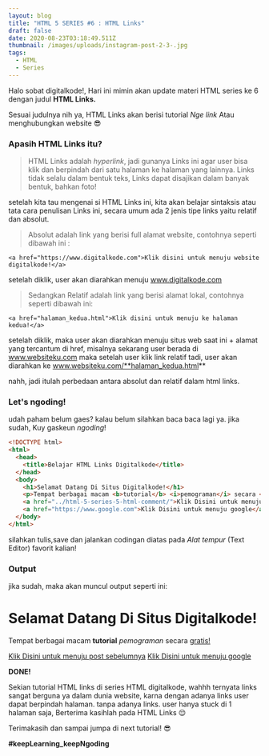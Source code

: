 ```yaml
---
layout: blog
title: "HTML 5 SERIES #6 : HTML Links"
draft: false
date: 2020-08-23T03:18:49.511Z
thumbnail: /images/uploads/instagram-post-2-3-.jpg
tags:
  - HTML
  - Series
---
```

Halo sobat digitalkode!, Hari ini mimin akan update materi HTML series ke 6 dengan judul **HTML Links.**

Sesuai judulnya nih ya, HTML Links akan berisi tutorial *Nge link* Atau menghubungkan website :sunglasses:

### Apasih HTML Links itu?

> HTML Links adalah *hyperlink*, jadi gunanya Links ini agar user bisa klik dan berpindah dari satu halaman ke halaman yang lainnya. Links tidak selalu dalam bentuk teks, Links dapat disajikan dalam banyak bentuk, bahkan foto!

setelah kita tau mengenai si HTML Links ini, kita akan belajar sintaksis atau tata cara penulisan Links ini, secara umum ada 2 jenis tipe links yaitu relatif dan absolut.

> Absolut adalah link yang berisi full alamat website, contohnya seperti dibawah ini :

`<a href="https://www.digitalkode.com">Klik disini untuk menuju website digitalkode!</a>`

setelah diklik, user akan diarahkan menuju www.digitalkode.com

> Sedangkan Relatif adalah link yang berisi alamat lokal, contohnya seperti dibawah ini:

`<a href="halaman_kedua.html">Klik disini untuk menuju ke halaman kedua!</a>`

setelah diklik, maka user akan diarahkan menuju situs web saat ini + alamat yang tercantum di href, misalnya sekarang user berada di www.websiteku.com maka setelah user klik link relatif tadi, user akan diarahkan ke www.websiteku.com/**halaman_kedua.html**

nahh, jadi itulah perbedaan antara absolut dan relatif dalam html links.

### Let's ngoding!

udah paham belum gaes? kalau belum silahkan baca baca lagi ya. jika sudah, Kuy gaskeun *ngoding*!

```html
<!DOCTYPE html>
<html>
  <head>
    <title>Belajar HTML Links Digitalkode</title>
  </head>
  <body>
    <h1>Selamat Datang Di Situs Digitalkode!</h1>
    <p>Tempat berbagai macam <b>tutorial</b> <i>pemograman</i> secara <u>gratis!</u></p>
    <a href="../html-5-series-5-html-comment/">Klik Disini untuk menuju post sebelumnya</a>
    <a href="https://www.google.com">Klik Disini untuk menuju google</a>
  </body>
</html> 
```

silahkan tulis,save dan jalankan codingan diatas pada *Alat tempur* (Text Editor) favorit kalian!

### Output

jika sudah, maka akan muncul output seperti ini:

<h1>Selamat Datang Di Situs Digitalkode!</h1>
<p>Tempat berbagai macam <b>tutorial</b> <i>pemograman</i> secara <u>gratis!</u></p>
<a href="../html-5-series-5-html-comment/">Klik Disini untuk menuju post sebelumnya</a>
<a href="https://www.google.com">Klik Disini untuk menuju google</a>

**DONE!**

Sekian tutorial HTML links di series HTML digitalkode, wahhh ternyata links sangat berguna ya dalam dunia website, karna dengan adanya links user dapat berpindah halaman. tanpa adanya links. user hanya stuck di 1 halaman saja, Berterima kasihlah pada HTML Links :relieved:

Terimakasih dan sampai jumpa di next tutorial! :sunglasses:



**\#keepLearning_keepNgoding**